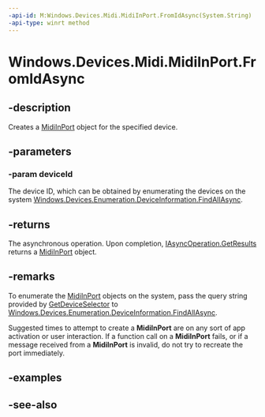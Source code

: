```yaml
---
-api-id: M:Windows.Devices.Midi.MidiInPort.FromIdAsync(System.String)
-api-type: winrt method
---
```


<!-- Method syntax
public Windows.Foundation.IAsyncOperation<Windows.Devices.Midi.MidiInPort> FromIdAsync(System.String deviceId)
-->

# Windows.Devices.Midi.MidiInPort.FromIdAsync

## -description
Creates a [MidiInPort](midiinport.md) object for the specified device.

## -parameters
### -param deviceId
The device ID, which can be obtained by enumerating the devices on the system [Windows.Devices.Enumeration.DeviceInformation.FindAllAsync](../windows.devices.enumeration/deviceinformation_findallasync_1257462890.md).

## -returns
The asynchronous operation. Upon completion, [IAsyncOperation.GetResults](../windows.foundation/iasyncoperation_1_getresults_732303200.md) returns a [MidiInPort](midiinport.md) object.

## -remarks
To enumerate the [MidiInPort](midiinport.md) objects on the system, pass the query string provided by [GetDeviceSelector](midiinport_getdeviceselector_838466080.md) to [Windows.Devices.Enumeration.DeviceInformation.FindAllAsync](/uwp/api/windows.devices.enumeration.deviceinformation.findallasync).

Suggested times to attempt to create a **MidiInPort** are on any sort of app activation or user interaction. If a function call on a **MidiInPort** fails, or if a message received from a **MidiInPort** is invalid, do not try to recreate the port immediately.

## -examples

## -see-also

